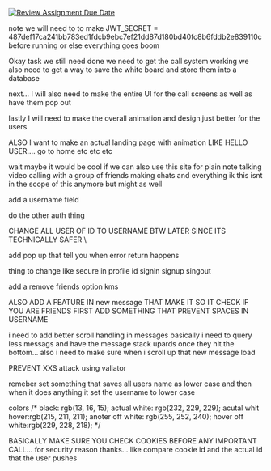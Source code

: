 [![Review Assignment Due Date](https://classroom.github.com/assets/deadline-readme-button-22041afd0340ce965d47ae6ef1cefeee28c7c493a6346c4f15d667ab976d596c.svg)](https://classroom.github.com/a/DnqlZtdt)



note we will need to to make 
JWT_SECRET = 487def17ca241bb783ed1fdcb9ebc7ef21dd87d180bd40fc8b6fddb2e839110c
before running or else everything goes boom



Okay task we still need done 
we need to get the call system working 
we also need to get a way to save the white board and store them into a database 

next... I will also need to make the entire UI for the call screens as well as have them pop out 

lastly I will need to make the overall animation and design just better for the users




ALSO I want to make an actual landing page with animation 
LIKE HELLO USER.... go to home etc etc etc



wait maybe it would be cool if we can also use this site for plain note talking
video calling with a group of friends 
making chats and everything 
ik this isnt in the scope of this anymore but might as well 



add a username field 



do the other auth thing 



CHANGE ALL USER OF ID TO USERNAME BTW LATER SINCE ITS TECHNICALLY SAFER \


add pop up that tell you when error return happens


thing to change like secure 
in profile id 
signin
signup
singout




add a remove friends option kms






ALSO ADD A FEATURE IN new message THAT MAKE IT SO IT CHECK IF YOU ARE FRIENDS FIRST 
ADD SOMETHING THAT PREVENT SPACES IN USERNAME 




i need to add better scroll handling in messages
basically i need to query less messags 
and have the message stack upards once they hit the bottom...
also i need to make sure when i scroll up that new message load


PREVENT XXS attack using valiator 



remeber set something that saves all users name as lower case and then when it does anything it
set the username to lower case



colors 
/*
black: rgb(13, 16, 15);
actual white: rgb(232, 229, 229);
acutal whit hover:rgb(215, 211, 211);
anoter off white: rgb(255, 252, 240);
hover off white:rgb(229, 228, 218);
*/





BASICALLY MAKE SURE YOU CHECK COOKIES BEFORE ANY IMPORTANT CALL... for security reason thanks... 
like compare cookie id and the actual id that the user pushes 
